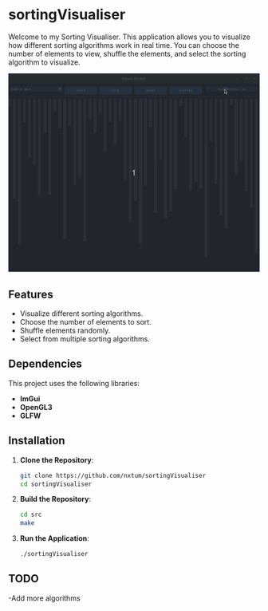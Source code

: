 # sortingVisualiser

Welcome to my Sorting Visualiser.
This application allows you to visualize how different sorting algorithms work in real time. You can choose the number of elements to view, shuffle the elements, and select the sorting algorithm to visualize.


<p align="center">
  <img src="images/visualSorter.gif" alt="Sorting Visualiser">
</p>

## Features

- Visualize different sorting algorithms.
- Choose the number of elements to sort.
- Shuffle elements randomly.
- Select from multiple sorting algorithms.

## Dependencies

This project uses the following libraries:
- **ImGui**
- **OpenGL3**
- **GLFW**

## Installation

1. **Clone the Repository**:
   ```sh
   git clone https://github.com/nxtum/sortingVisualiser
   cd sortingVisualiser
   ```
2. **Build the Repository**:
   ```sh
   cd src
   make
   ```

3. **Run the Application**:
   ```sh
   ./sortingVisualiser
   ```

## TODO

-Add more algorithms
